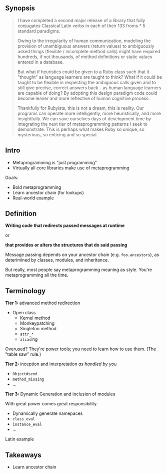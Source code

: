 Synopsis
--------

> I have completed a second major release of a library that fully conjugates Classical Latin verbs in each of their 133 froms * 5 standard paradigms.
>
> Owing to the irregularity of human communication, modeling the provision of unambiguous answers (return values) to ambiguously asked things (flexible / incomplete method calls) might have required hundreds, if not thousands, of method definitions or static values entered in a database.
>
> But what if heuristics could be given to a Ruby class such that it "thought" as language learners are taught to think? What if it could be taught to be flexible in respecting the ambiguous calls given and to still give precise, correct answers back - as human language learners are capable of doing? By adopting this design paradigm code could become leaner and more reflective of human cognitive process.
>
> Thankfully for Rubyists, this is not a dream, this is reality. Our programs can operate more intelligently, more heuristically, and more insightfully. We can save ourselves days of development time by integrating the next tier of metaprogramming patterns I seek to demonstrate. This is perhaps what makes Ruby so unique, so mysterious, so enticing and so special.

Intro
-----

* Metaprogramming is "just programming"
* Virtually all core libraries make use of metaprogramming

Goals:

* Bold metaprogramming
* Learn ancestor chain (for lookups)
* Real-world example

Definition
----------

**Writing code that redirects passed messages at runtime**

or

**that provides or alters the structures that do said passing**

Message passing depends on your ancestor chain (e.g. `foo.ancestors`), as deterimined by classes, modules, and inheritance.

But really, most people say metaprogramming meaning as style.  You're metaprogramming all the time.

Terminology
-----------

**Tier 1:** advanced method redirection

* Open class
  * Kernel method
  * Monkeypatching
  * Singleton method
  * `attr_*`
  * `alias`ing

Overused?  They're power tools; you need to learn how to use them.  (The "table saw" rule.)

**Tier 2:** inception and interpretation *as handled by you*

* `Object#send`
* `method_missing`
* ...

**Tier 3:** Dynamic Generation and inclusion of modules

With great power comes great responsibility.

* Dynamically generate namepaces
* `class_eval`
* `instance_eval`
* ...

Latin example

Takeaways
---------

* Learn ancestor chain
